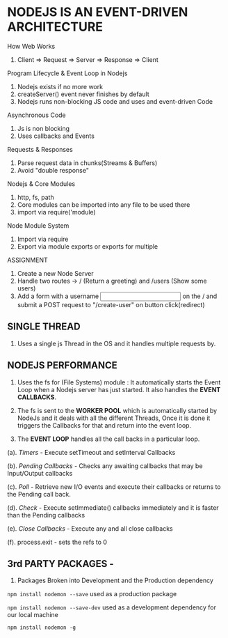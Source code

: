 # NODEJS IS AN EVENT-DRIVEN ARCHITECTURE

How Web Works
1. Client => Request => Server => Response => Client

Program Lifecycle & Event Loop in Nodejs
1. Nodejs exists if no more work
2. createServer() event never finishes by default
3. Nodejs runs non-blocking JS code and uses and event-driven Code

Asynchronous Code
1. Js is non blocking
2. Uses callbacks and Events

Requests & Responses
1. Parse request data in chunks(Streams & Buffers)
2. Avoid "double response"

Nodejs & Core Modules
1. http, fs, path
2. Core modules can be imported into any file to be used there
3. import via require('module)

Node Module System
1. Import via require
2. Export via module exports or exports for multiple

ASSIGNMENT
1. Create a new Node Server 
2. Handle two routes -> / (Return a greeting) and /users (Show some users)
3. Add a form with a username <input/> on the / and submit a POST request to "/create-user" on button click(redirect)

## SINGLE THREAD
1. Uses a single js Thread in the OS and it handles multiple requests by.

## NODEJS PERFORMANCE

1. Uses the fs for (File Systems) module : It automatically starts the Event Loop when a Nodejs server has just started. It also handles the **EVENT CALLBACKS**.

2. The fs is sent to the **WORKER POOL** which is automatically started by NodeJs and it deals with all the different Threads, Once it is done it triggers the Callbacks for that and return into the event loop.

3. The **EVENT LOOP** handles all the call backs in a particular loop. 

(a). *Timers* - Execute setTimeout and setInterval Callbacks

(b). *Pending Callbacks* - Checks any awaiting callbacks that may be Input/Output callbacks

(c). *Poll* - Retrieve new I/O events and execute their callbacks or returns to the Pending call back. 

(d). *Check* - Execute setImmediate() callbacks immediately and it is faster than the Pending callbacks

(e). *Close Callbacks* - Execute any and all close callbacks

(f). process.exit - sets the refs to 0

## 3rd PARTY PACKAGES - 

1. Packages Broken into Development and the Production dependency


 `npm install nodemon --save` used as a production package
 
 `npm install nodemon --save-dev` used as a development dependency for our local machine

 `npm install nodemon -g`
